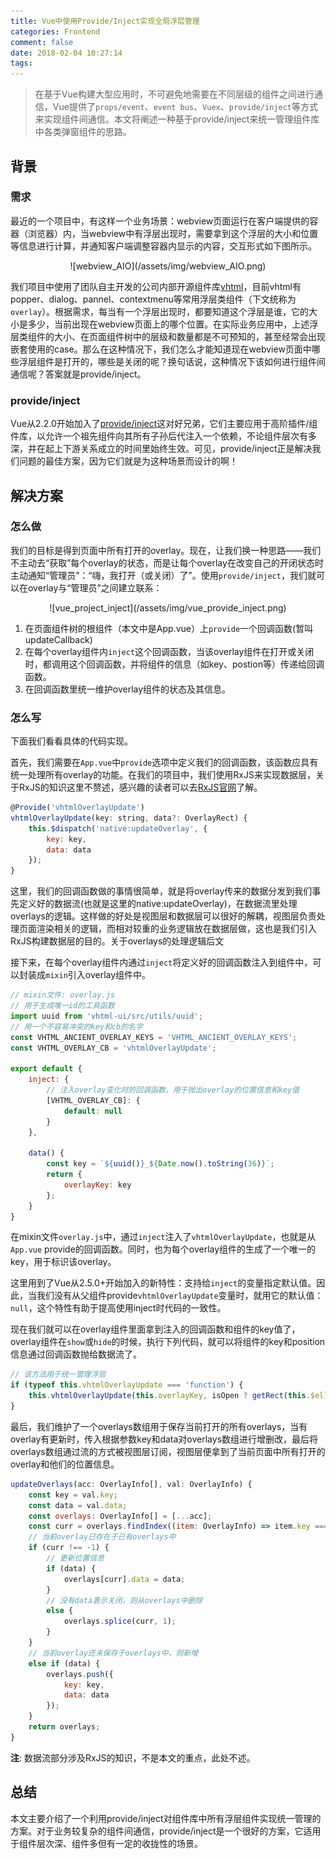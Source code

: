 ```yaml
---
title: Vue中使用Provide/Inject实现全局浮层管理
categories: Frontend
comment: false
date: 2018-02-04 10:27:14
tags:
---
```



>   在基于Vue构建大型应用时，不可避免地需要在不同层级的组件之间进行通信，Vue提供了`props/event`、`event bus`、`Vuex`、`provide/inject`等方式来实现组件间通信。本文将阐述一种基于provide/inject来统一管理组件库中各类弹窗组件的思路。

<!--more-->

## 背景

### 需求

最近的一个项目中，有这样一个业务场景：webview页面运行在客户端提供的容器（浏览器）内，当webview中有浮层出现时，需要拿到这个浮层的大小和位置等信息进行计算，并通知客户端调整容器内显示的内容，交互形式如下图所示。

<div style="text-align: center;">![webview_AIO](/assets/img/webview_AIO.png)</div>

我们项目中使用了团队自主开发的公司内部开源组件库[vhtml](https://github.com/0067ED/vhtml)，目前vhtml有popper、dialog、pannel、contextmenu等常用浮层类组件（下文统称为`overlay`）。根据需求，每当有一个浮层出现时，都要知道这个浮层是谁，它的大小是多少，当前出现在webview页面上的哪个位置。在实际业务应用中，上述浮层类组件的大小、在页面组件树中的层级和数量都是不可预知的，甚至经常会出现嵌套使用的case。那么在这种情况下，我们怎么才能知道现在webview页面中哪些浮层组件是打开的，哪些是关闭的呢？换句话说，这种情况下该如何进行组件间通信呢？答案就是provide/inject。

### provide/inject

Vue从2.2.0开始加入了[provide/inject](https://vuejs.org/v2/api/#provide-inject)这对好兄弟，它们主要应用于高阶插件/组件库，以允许一个祖先组件向其所有子孙后代注入一个依赖，不论组件层次有多深，并在起上下游关系成立的时间里始终生效。可见，provide/inject正是解决我们问题的最佳方案，因为它们就是为这种场景而设计的啊！

## 解决方案

### 怎么做

我们的目标是得到页面中所有打开的overlay。现在，让我们换一种思路——我们不主动去“获取”每个overlay的状态，而是让每个overlay在改变自己的开闭状态时主动通知“管理员”：“嗨，我打开（或关闭）了”。使用`provide/inject`，我们就可以在overlay与“管理员”之间建立联系：

<div style="text-align: center;">![vue_project_inject](/assets/img/vue_provide_inject.png)</div>

1.  在页面组件树的根组件（本文中是App.vue）上`provide`一个回调函数(暂叫updateCallback)
2.  在每个overlay组件内`inject`这个回调函数，当该overlay组件在打开或关闭时，都调用这个回调函数，并将组件的信息（如key、postion等）传递给回调函数。
3.  在回调函数里统一维护overlay组件的状态及其信息。

### 怎么写

下面我们看看具体的代码实现。

首先，我们需要在`App.vue`中`provide`选项中定义我们的回调函数，该函数应具有统一处理所有overlay的功能。在我们的项目中，我们使用RxJS来实现数据层，关于RxJS的知识这里不赘述，感兴趣的读者可以去[RxJS官网](http://reactivex.io/rxjs/)了解。

```javascript
@Provide('vhtmlOverlayUpdate')
vhtmlOverlayUpdate(key: string, data?: OverlayRect) {
    this.$dispatch('native:updateOverlay', {
        key: key,
        data: data
    });
}
```

这里，我们的回调函数做的事情很简单，就是将overlay传来的数据分发到我们事先定义好的数据流(也就是这里的native:updateOverlay)，在数据流里处理overlays的逻辑。这样做的好处是视图层和数据层可以很好的解耦，视图层负责处理页面渲染相关的逻辑，而相对较重的业务逻辑放在数据层做，这也是我们引入RxJS构建数据层的目的。关于overlays的处理逻辑后文

接下来，在每个overlay组件内通过`inject`将定义好的回调函数注入到组件中，可以封装成`mixin`引入overlay组件中。

```javascript
// mixin文件: overlay.js 
// 用于生成唯一id的工具函数
import uuid from 'vhtml-ui/src/utils/uuid';
// 用一个不容易冲突的key和cb的名字
const VHTML_ANCIENT_OVERLAY_KEYS = 'VHTML_ANCIENT_OVERLAY_KEYS';
const VHTML_OVERLAY_CB = 'vhtmlOverlayUpdate';

export default {
    inject: {
        // 注入overlay变化时的回调函数，用于抛出overlay的位置信息和key值
        [VHTML_OVERLAY_CB]: {
            default: null
        }
    },

    data() {
        const key = `${uuid()}_${Date.now().toString(36)}`;
        return {
            overlayKey: key
        };
    }
}
```

在mixin文件`overlay.js`中，通过`inject`注入了`vhtmlOverlayUpdate`，也就是从`App.vue` provide的回调函数。同时，也为每个overlay组件的生成了一个唯一的key，用于标识该overlay。

这里用到了Vue从2.5.0+开始加入的新特性：支持给`inject`的变量指定默认值。因此，当我们没有从父组件provide`vhtmlOverlayUpdate`变量时，就用它的默认值：`null`，这个特性有助于提高使用inject时代码的一致性。

现在我们就可以在overlay组件里面拿到注入的回调函数和组件的key值了，overlay组件在`show`或`hide`的时候，执行下列代码，就可以将组件的key和position信息通过回调函数抛给数据流了。

```javascript
// 该方法用于统一管理浮层
if (typeof this.vhtmlOverlayUpdate === 'function') {
	this.vhtmlOverlayUpdate(this.overlayKey, isOpen ? getRect(this.$el) : undefined);
}
```

最后，我们维护了一个overlays数组用于保存当前打开的所有overlays，当有overlay有更新时，传入根据参数key和data对overlays数组进行增删改，最后将overlays数组通过流的方式被视图层订阅，视图层便拿到了当前页面中所有打开的overlay和他们的位置信息。

```javascript
updateOverlays(acc: OverlayInfo[], val: OverlayInfo) {
    const key = val.key;
    const data = val.data;
    const overlays: OverlayInfo[] = [...acc];
    const curr = overlays.findIndex((item: OverlayInfo) => item.key === key);
    // 当前overlay已存在于已有overlays中
    if (curr !== -1) {
        // 更新位置信息
        if (data) {
            overlays[curr].data = data;
        }
        // 没有data表示关闭，则从overlays中删除
        else {
            overlays.splice(curr, 1);
        }
    }
    // 当前overlay还未保存于overlays中，则新增
    else if (data) {
        overlays.push({
            key: key,
            data: data
        });
    }
    return overlays;
}
```

**注**: 数据流部分涉及RxJS的知识，不是本文的重点，此处不述。

## 总结

本文主要介绍了一个利用provide/inject对组件库中所有浮层组件实现统一管理的方案。对于业务较复杂的组件间通信，provide/inject是一个很好的方案，它适用于组件层次深、组件多但有一定的收拢性的场景。